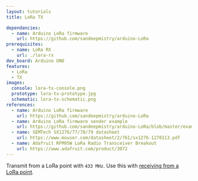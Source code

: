 ```yaml
---
layout: tutorials
title: LoRa TX

dependancies:
  - name: Arduino LoRa firmware
    url: https://github.com/sandeepmistry/arduino-LoRa
prerequisites:
  - name: LoRa RX
    url: ./lora-rx
dev_board: Arduino UNO
features:
  - LoRa
  - TX
images:
  console: lora-tx-console.png
  prototype: lora-tx-prototype.jpg
  schematic: lora-tx-schematic.png
references:
  - name: Arduino LoRa firmware
    url: https://github.com/sandeepmistry/arduino-LoRa
  - name: Arduino LoRa firmware sender example
    url: https://github.com/sandeepmistry/arduino-LoRa/blob/master/examples/LoRaSender/LoRaSender.ino
  - name: SEMTech SX1276/77/78/79 datasheet
    url: https://www.mouser.com/datasheet/2/761/sx1276-1278113.pdf
  - name: Adafruit RFM95W LoRa Radio Transceiver Breakout
    url: https://www.adafruit.com/product/3072
---
```


Transmit from a LoRa point with `433 MHz`. Use this with [receiving from a LoRa point](lora-rx).
